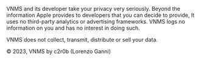 VNMS and its developer take your privacy very seriously. Beyond the information Apple provides to developers that you can decide to provide, It uses no third-party analytics or advertising frameworks. VNMS logs no information on you and has no interest in doing such.

VNMS does not collect, transmit, distribute or sell your data.

© 2023, VNMS by c2r0b (Lorenzo Ganni)
